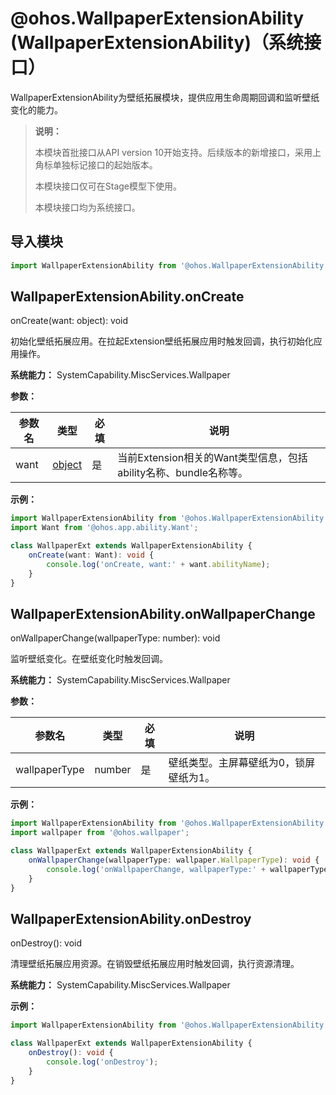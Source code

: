 # @ohos.WallpaperExtensionAbility (WallpaperExtensionAbility)（系统接口）

WallpaperExtensionAbility为壁纸拓展模块，提供应用生命周期回调和监听壁纸变化的能力。

> **说明：**
>
> 本模块首批接口从API version 10开始支持。后续版本的新增接口，采用上角标单独标记接口的起始版本。
>
> 本模块接口仅可在Stage模型下使用。
>
> 本模块接口均为系统接口。

## 导入模块

```ts
import WallpaperExtensionAbility from '@ohos.WallpaperExtensionAbility';
```

## WallpaperExtensionAbility.onCreate

onCreate(want: object): void

初始化壁纸拓展应用。在拉起Extension壁纸拓展应用时触发回调，执行初始化应用操作。

**系统能力：** SystemCapability.MiscServices.Wallpaper

**参数：**

| 参数名 | 类型          | 必填 | 说明                             |
| ------ | ----------- | ---- | ------------------------------- |
| want   | [object](../apis-ability-kit/js-apis-app-ability-want.md) | 是   | 当前Extension相关的Want类型信息，包括ability名称、bundle名称等。 |

**示例：**

```ts
import WallpaperExtensionAbility from '@ohos.WallpaperExtensionAbility';
import Want from '@ohos.app.ability.Want';

class WallpaperExt extends WallpaperExtensionAbility {
    onCreate(want: Want): void {
        console.log('onCreate, want:' + want.abilityName);
    }
}
```

## WallpaperExtensionAbility.onWallpaperChange

onWallpaperChange(wallpaperType: number): void

监听壁纸变化。在壁纸变化时触发回调。

**系统能力：** SystemCapability.MiscServices.Wallpaper

**参数：**

| 参数名 | 类型        | 必填 | 说明                   |
| ------ | --------- | --- |----------------------|
| wallpaperType  | number | 是  | 壁纸类型。主屏幕壁纸为0，锁屏壁纸为1。 |

**示例：**

```ts
import WallpaperExtensionAbility from '@ohos.WallpaperExtensionAbility';
import wallpaper from '@ohos.wallpaper';

class WallpaperExt extends WallpaperExtensionAbility {
    onWallpaperChange(wallpaperType: wallpaper.WallpaperType): void {
        console.log('onWallpaperChange, wallpaperType:' + wallpaperType);
    }
}
```

## WallpaperExtensionAbility.onDestroy

onDestroy(): void

清理壁纸拓展应用资源。在销毁壁纸拓展应用时触发回调，执行资源清理。

**系统能力：** SystemCapability.MiscServices.Wallpaper

**示例：**

```ts
import WallpaperExtensionAbility from '@ohos.WallpaperExtensionAbility';

class WallpaperExt extends WallpaperExtensionAbility {
    onDestroy(): void {
        console.log('onDestroy');
    }
}
```
